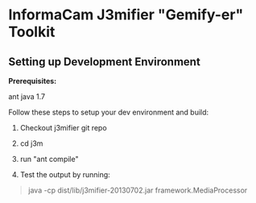 # InformaCam J3mifier "Gemify-er" Toolkit

## Setting up Development Environment

**Prerequisites:**

ant
java 1.7

Follow these steps to setup your dev environment and build:

1. Checkout j3mifier git repo

2. cd j3m

3. run "ant compile"

4. Test the output by running:

> java -cp dist/lib/j3mifier-20130702.jar framework.MediaProcessor




 

